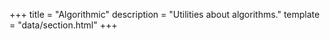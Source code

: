 +++
title = "Algorithmic"
description = "Utilities about algorithms."
template = "data/section.html"
+++

